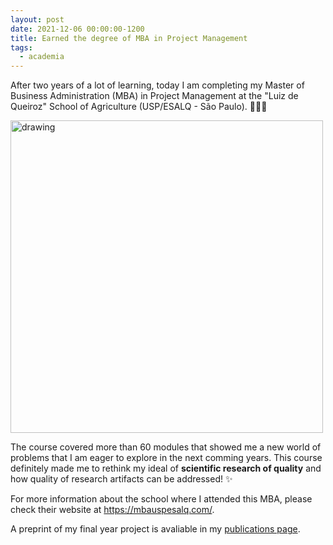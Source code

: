 ```yaml
---
layout: post
date: 2021-12-06 00:00:00-1200
title: Earned the degree of MBA in Project Management
tags:
  - academia
---
```



After two years of a lot of learning, today I am completing my 
Master of Business Administration (MBA) in Project Management at 
the "Luiz de Queiroz" School of Agriculture (USP/ESALQ - São Paulo). 👨🏾‍🎓

<img src="{{ '/assets/img/posts/202112_defesa_mba.png' | relative_url }}" alt="drawing" style="width:500px;"/>

The course covered more than 60 modules that showed me a new world of problems 
that I am eager to explore in the next comming years.
This course definitely made me to rethink my ideal of **scientific research of quality** and 
how quality of research artifacts can be addressed! ✨

For more information about the school where I attended this MBA, 
please check their website at <https://mbauspesalq.com/>.

A preprint of my final year project is avaliable in 
my [publications page](/publications).